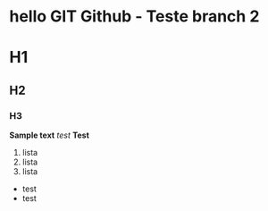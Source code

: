 # hello GIT Github - Teste branch 2

# H1
## H2
### H3

**Sample text**
_test_
__Test__

1. lista
2. lista
3. lista

* test
* test
